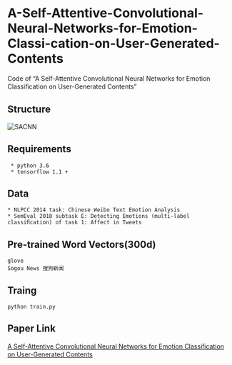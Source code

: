 # A-Self-Attentive-Convolutional-Neural-Networks-for-Emotion-Classi-cation-on-User-Generated-Contents
Code of “A Self-Attentive Convolutional Neural Networks for Emotion Classiﬁcation on User-Generated Contents”

## Structure
![SACNN](https://github.com/sailerml/ImageCache/SCNN.jpg)

## Requirements	
	 * python 3.6
	 * tensorflow 1.1 + 

## Data
	* NLPCC 2014 task: Chinese Weibo Text Emotion Analysis
	* SemEval 2018 subtask E: Detecting Emotions (multi-label classiﬁcation) of task 1: Affect in Tweets

## Pre-trained Word Vectors(300d)
	glove
	Sogou News 搜狗新闻
	
## Traing
	python train.py

## Paper Link
[A Self-Attentive Convolutional Neural Networks for Emotion Classiﬁcation on User-Generated Contents](https://ieeexplore.ieee.org/stamp/stamp.jsp?tp=&arnumber=8821293)


